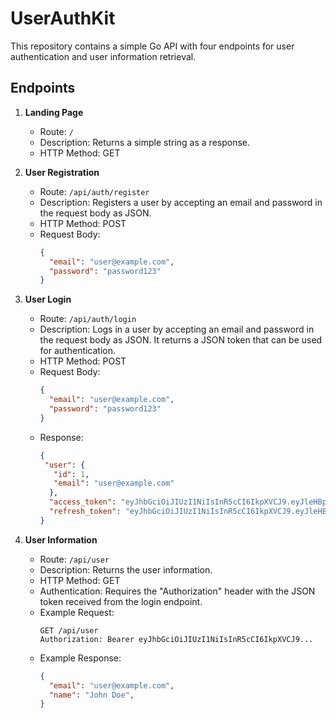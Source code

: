 # UserAuthKit

This repository contains a simple Go API with four endpoints for user authentication and user information retrieval.

## Endpoints

1. **Landing Page**
    - Route: `/`
    - Description: Returns a simple string as a response.
    - HTTP Method: GET

2. **User Registration**
    - Route: `/api/auth/register`
    - Description: Registers a user by accepting an email and password in the request body as JSON.
    - HTTP Method: POST
    - Request Body:
      ```json
      {
        "email": "user@example.com",
        "password": "password123"
      }
      ```

3. **User Login**
    - Route: `/api/auth/login`
    - Description: Logs in a user by accepting an email and password in the request body as JSON. It returns a JSON token that can be used for authentication.
    - HTTP Method: POST
    - Request Body:
      ```json
      {
        "email": "user@example.com",
        "password": "password123"
      }
      ```
    - Response:
      ```json
      {
       "user": {
         "id": 1,
         "email": "user@example.com"
        },
        "access_token": "eyJhbGciOiJIUzI1NiIsInR5cCI6IkpXVCJ9.eyJleHBpcmVzX2F0IjoxNjg3MjQ5ODM2LCJ1c2VyIjp7ImlkIjoxLCJlbWFpbCI6ImFzZEBnbWFpbC5jb20ifX0.MRJETBn_ZprEbzMK4558C4ZO9J2RKgrOcLCqwrGnb1M",
        "refresh_token": "eyJhbGciOiJIUzI1NiIsInR5cCI6IkpXVCJ9.eyJleHBpcmVzX2F0IjoxNjg4MzczMDM2LCJ1c2VyIjp7ImlkIjoxLCJlbWFpbCI6ImFzZEBnbWFpbC5jb20ifX0.9nVyOnER1ixLTxfN2KnAjqRg9DvzJ5jm10kT1Fu3iqk"
      }
      ```

4. **User Information**
    - Route: `/api/user`
    - Description: Returns the user information.
    - HTTP Method: GET
    - Authentication: Requires the "Authorization" header with the JSON token received from the login endpoint.
    - Example Request:
      ```
      GET /api/user
      Authorization: Bearer eyJhbGciOiJIUzI1NiIsInR5cCI6IkpXVCJ9...
      ```
    - Example Response:
      ```json
      {
        "email": "user@example.com",
        "name": "John Doe",
      }
      ```

